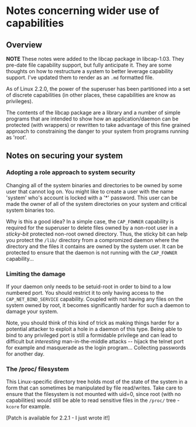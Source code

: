 # Notes concerning wider use of capabilities

## Overview

**NOTE** These notes were added to the libcap package in
libcap-1.03. They pre-date file capability support, but fully
anticipate it. They are some thoughts on how to restructure a system
to better leverage capability support. I've updated them to render as
an `.md` formatted file.

As of Linux 2.2.0, the power of the superuser has been partitioned
into a set of discrete capabilities (in other places, these
capabilities are know as privileges).

The contents of the libcap package are a library and a number of
simple programs that are intended to show how an application/daemon
can be protected (with wrappers) or rewritten to take advantage of
this fine grained approach to constraining the danger to your system
from programs running as 'root'.

## Notes on securing your system

### Adopting a role approach to system security

Changing all of the system binaries and directories to be owned by
some user that cannot log on. You might like to create a user with
the name 'system' who's account is locked with a '*' password. This
user can be made the owner of all of the system directories on your
system and critical system binaries too.

Why is this a good idea? In a simple case, the `CAP_FOWNER` capability
is required for the superuser to delete files owned by a non-root user
in a _sticky-bit_ protected non-root owned directory. Thus, the sticky
bit can help you protect the `/lib/` directory from a compromized
daemon where the directory and the files it contains are owned by the
system user. It can be protected to ensure that the daemon is not
running with the `CAP_FOWNER` capability...

### Limiting the damage

If your daemon only needs to be setuid-root in order to bind to a low
numbered port. You should restrict it to only having access to the
`CAP_NET_BIND_SERVICE` capability. Coupled with not having any files
on the system owned by root, it becomes significantly harder for such
a daemon to damage your system.

Note, you should think of this kind of trick as making things harder
for a potential attacker to exploit a hole in a daemon of this
type. Being able to bind to any privileged port is still a formidable
privilege and can lead to difficult but _interesting_
man-in-the-middle attacks -- hijack the telnet port for example and
masquerade as the login program... Collecting passwords for another
day.

### The /proc/ filesystem

This Linux-specific directory tree holds most of the state of the
system in a form that can sometimes be manipulated by file
read/writes.  Take care to ensure that the filesystem is not mounted
with uid=0, since root (with no capabilities) would still be able to
read sensitive files in the `/proc/` tree - `kcore` for example.

[Patch is available for 2.2.1 - I just wrote it!]
